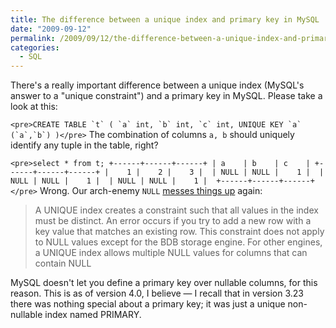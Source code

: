 ```yaml
---
title: The difference between a unique index and primary key in MySQL
date: "2009-09-12"
permalink: /2009/09/12/the-difference-between-a-unique-index-and-primary-key-in-mysql/
categories:
  - SQL
---
```

There's a really important difference between a unique index (MySQL's answer to a "unique constraint") and a primary key in MySQL. Please take a look at this:

``<pre>CREATE TABLE `t` (
  `a` int,
  `b` int,
  `c` int,
  UNIQUE KEY `a` (`a`,`b`)
)</pre>`` 
The combination of columns `a, b` should uniquely identify any tuple in the table, right?

`<pre>select * from t;
+------+------+------+
| a    | b    | c    |
+------+------+------+
|    1 |    2 |    3 | 
| NULL | NULL |    1 | 
| NULL | NULL |    1 | 
| NULL | NULL |    1 | 
+------+------+------+
</pre>` 
Wrong. Our arch-enemy `NULL` [messes things up][1] again:

<blockquote cite="http://dev.mysql.com/doc/en/create-index.html">
  <p>
    A UNIQUE index creates a constraint such that all values in the index must be distinct. An error occurs if you try to add a new row with a key value that matches an existing row. This constraint does not apply to NULL values except for the BDB storage engine. For other engines, a UNIQUE index allows multiple NULL values for columns that can contain NULL
  </p>
</blockquote>

MySQL doesn't let you define a primary key over nullable columns, for this reason. This is as of version 4.0, I believe &#8212; I recall that in version 3.23 there was nothing special about a primary key; it was just a unique non-nullable index named PRIMARY.

 [1]: http://dev.mysql.com/doc/en/create-index.html
